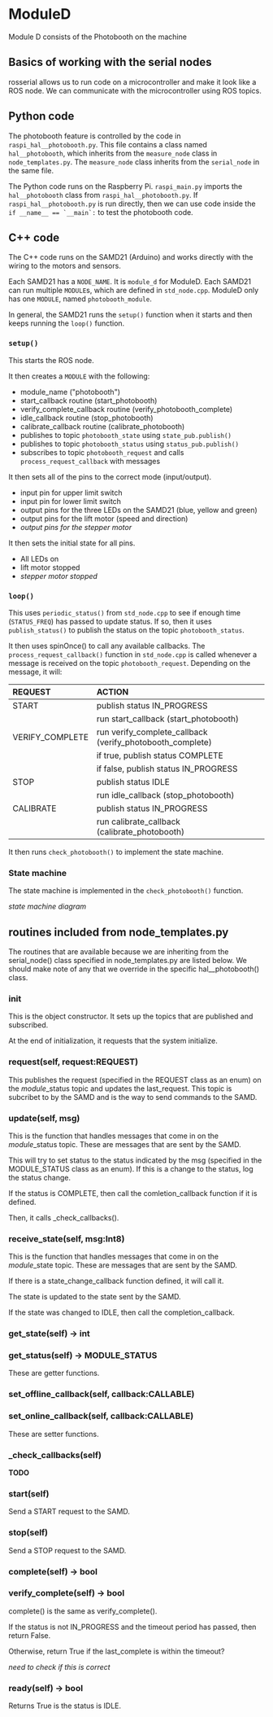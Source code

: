 # ModuleD

Module D consists of the Photobooth on the machine

## Basics of working with the serial nodes

rosserial allows us to run code on a microcontroller and make it look like a ROS node. We can communicate with the microcontroller using ROS topics.

## Python code

The photobooth feature is controlled by the code in `raspi_hal__photobooth.py`. This file contains a class named `hal__photobooth`, which inherits from the `measure_node` class in `node_templates.py`. The `measure_node` class inherits from the `serial_node` in the same file.

The Python code runs on the Raspberry Pi. `raspi_main.py` imports the `hal__photobooth` class from `raspi_hal__photobooth.py`. If `raspi_hal__photobooth.py` is run directly, then we can use code inside the ```if __name__ == `__main`:``` to test the photobooth code.

## C++ code

The C++ code runs on the SAMD21 (Arduino) and works directly with the wiring to the motors and sensors.

Each SAMD21 has a `NODE_NAME`. It is `module_d` for ModuleD. Each SAMD21 can run multiple `MODULE`s, which are defined in `std_node.cpp`. ModuleD only has one `MODULE`, named `photobooth_module`.

In general, the SAMD21 runs the `setup()` function when it starts and then keeps running the `loop()` function.

### `setup()`

This starts the ROS node.

It then creates a `MODULE` with the following:

- module_name ("photobooth")
- start_callback routine (start_photobooth)
- verify_complete_callback routine (verify_photobooth_complete)
- idle_callback routine (stop_photobooth)
- calibrate_callback routine (calibrate_photobooth)
- publishes to topic `photobooth_state` using `state_pub.publish()`
- publishes to topic `photobooth_status` using `status_pub.publish()`
- subscribes to topic `photobooth_request` and calls `process_request_callback` with messages

It then sets all of the pins to the correct mode (input/output).

 - input pin for upper limit switch
 - input pin for lower limit switch
 - output pins for the three LEDs on the SAMD21 (blue, yellow and green)
 - output pins for the lift motor (speed and direction)
 - *output pins for the stepper motor*

It then sets the initial state for all pins.

 - All LEDs on
 - lift motor stopped
 - *stepper motor stopped*

 ### `loop()`

 This uses `periodic_status()` from `std_node.cpp` to see if enough time (`STATUS_FREQ`) has passed to update status. If so, then it uses `publish_status()` to publish the status on the topic `photobooth_status`.

 It then uses spinOnce() to call any available callbacks. The `process_request_callback()` function in `std_node.cpp` is called whenever a message is received on the topic `photobooth_request`. Depending on the message, it will:

 | REQUEST         | ACTION                                                    |
 |:----------------|:----------------------------------------------------------|
 | START           | publish status IN_PROGRESS                                |
 |                 | run start_callback (start_photobooth)                     |
 | VERIFY_COMPLETE | run verify_complete_callback (verify_photobooth_complete) |
 |                 | if true, publish status COMPLETE                          |
 |                 | if false, publish status IN_PROGRESS                      |
 | STOP            | publish status IDLE                                       |
 |                 | run idle_callback (stop_photobooth)                       |
 | CALIBRATE       | publish status IN_PROGRESS                                |
 |                 | run calibrate_callback (calibrate_photobooth)             |

 It then runs `check_photobooth()` to implement the state machine.

 ### State machine

 The state machine is implemented in the `check_photobooth()` function.

 *state machine diagram*

 ## routines included from node_templates.py

 The routines that are available because we are inheriting from the serial_node() class specified in node_templates.py are listed below. We should make note of any that we override in the specific hal__photobooth() class.

 ### __init__

 This is the object constructor. It sets up the topics that are published and subscribed.

 At the end of initialization, it requests that the system initialize.

 ### request(self, request:REQUEST)

 This publishes the request (specified in the REQUEST class as an enum) on the *module*_status topic and updates the last_request. This topic is subcribet to by the SAMD and is the way to send commands to the SAMD.

 ### update(self, msg)

 This is the function that handles messages that come in on the *module*_status topic. These are messages that are sent by the SAMD.

 This will try to set status to the status indicated by the msg (specified in the MODULE_STATUS class as an enum). If this is a change to the status, log the status change.

 If the status is COMPLETE, then call the comletion_callback function if it is defined.

 Then, it calls _check_callbacks().

 ### receive_state(self, msg:Int8)

 This is the function that handles messages that come in on the *module*_state topic. These are messages that are sent by the SAMD.

 If there is a state_change_callback function defined, it will call it.

 The state is updated to the state sent by the SAMD.

 If the state was changed to IDLE, then call the completion_callback.

 ### get_state(self) -> int
 ### get_status(self) -> MODULE_STATUS

These are getter functions.

### set_offline_callback(self, callback:CALLABLE)
### set_online_callback(self, callback:CALLABLE)

These are setter functions.

### _check_callbacks(self)

**TODO**

### start(self)

Send a START request to the SAMD.

### stop(self)

Send a STOP request to the SAMD.

### complete(self) -> bool
### verify_complete(self) -> bool

complete() is the same as verify_complete().

If the status is not IN_PROGRESS and the timeout period has passed, then return False.

Otherwise, return True if the last_complete is within the timeout?

*need to check if this is correct*

### ready(self) -> bool

Returns True is the status is IDLE.